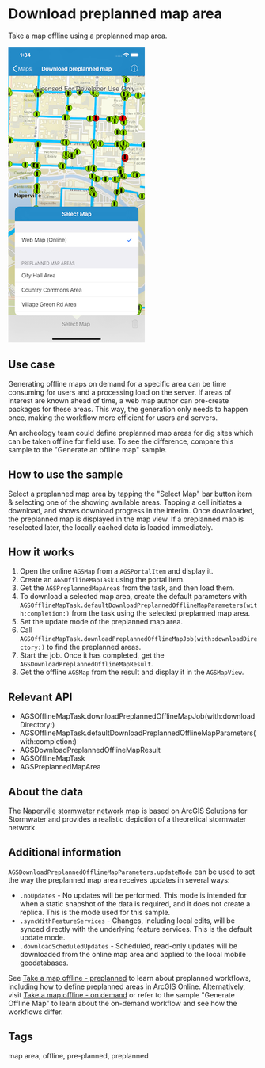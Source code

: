 # Download preplanned map area

Take a map offline using a preplanned map area.

![Image of download preplanned map area](download-preplanned-map-area.png)

## Use case

Generating offline maps on demand for a specific area can be time consuming for users and a processing load on the server. If areas of interest are known ahead of time, a web map author can pre-create packages for these areas. This way, the generation only needs to happen once, making the workflow more efficient for users and servers.

An archeology team could define preplanned map areas for dig sites which can be taken offline for field use. To see the difference, compare this sample to the "Generate an offline map" sample.

## How to use the sample

Select a preplanned map area by tapping the "Select Map" bar button item & selecting one of the showing available areas. Tapping a cell initiates a download, and shows download progress in the interim. Once downloaded, the preplanned map is displayed in the map view. If a preplanned map is reselected later, the locally cached data is loaded immediately.

## How it works

1. Open the online `AGSMap` from a `AGSPortalItem` and display it.
2. Create an `AGSOfflineMapTask` using the portal item.
3. Get the `AGSPreplannedMapArea`s from the task, and then load them.
4. To download a selected map area, create the default parameters with `AGSOfflineMapTask.defaultDownloadPreplannedOfflineMapParameters(with:completion:)` from the task using the selected preplanned map area.
5. Set the update mode of the preplanned map area.
6. Call `AGSOfflineMapTask.downloadPreplannedOfflineMapJob(with:downloadDirectory:)` to find the preplanned areas.
7. Start the job. Once it has completed, get the  `AGSDownloadPreplannedOfflineMapResult`.
8. Get the offline `AGSMap` from the result and display it in the `AGSMapView`.

## Relevant API

* AGSOfflineMapTask.downloadPreplannedOfflineMapJob(with:downloadDirectory:)
* AGSOfflineMapTask.defaultDownloadPreplannedOfflineMapParameters(with:completion:)
* AGSDownloadPreplannedOfflineMapResult
* AGSOfflineMapTask
* AGSPreplannedMapArea

## About the data

The [Naperville stormwater network map](https://arcgisruntime.maps.arcgis.com/home/item.html?id=acc027394bc84c2fb04d1ed317aac674) is based on ArcGIS Solutions for Stormwater and provides a realistic depiction of a theoretical stormwater network.

## Additional information


`AGSDownloadPreplannedOfflineMapParameters.updateMode` can be used to set the way the preplanned map area receives updates in several ways:

* `.noUpdates` - No updates will be performed. This mode is intended for when a static snapshot of the data is required, and it does not create a replica. This is the mode used for this sample.
* `.syncWithFeatureServices` - Changes, including local edits, will be synced directly with the underlying feature services. This is the default update mode.
* `.downloadScheduledUpdates` - Scheduled, read-only updates will be downloaded from the online map area and applied to the local mobile geodatabases.

See [Take a map offline - preplanned](https://developers.arcgis.com/ios/latest/swift/guide/take-map-offline-preplanned.htm) to learn about preplanned workflows, including how to define preplanned areas in ArcGIS Online. Alternatively, visit [Take a map offline - on demand](https://developers.arcgis.com/ios/latest/swift/guide/take-map-offline-on-demand.htm) or refer to the sample "Generate Offline Map" to learn about the on-demand workflow and see how the workflows differ.

## Tags

map area, offline, pre-planned, preplanned
